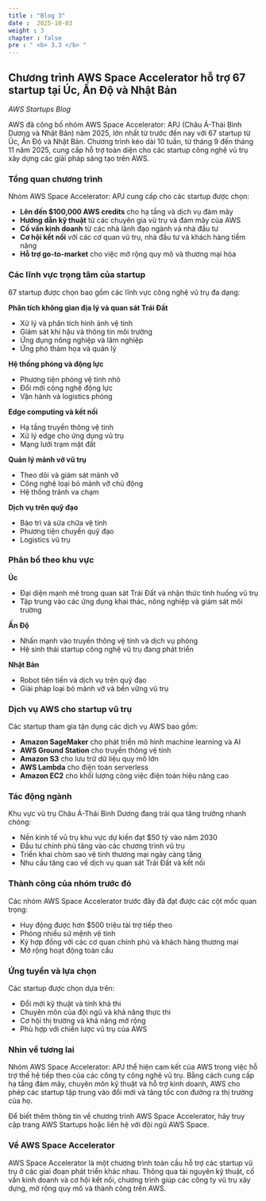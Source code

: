 ```yaml
---
title : "Blog 3"
date :  2025-10-03
weight : 3
chapter : false
pre : " <b> 3.3 </b> "
---
```


## Chương trình AWS Space Accelerator hỗ trợ 67 startup tại Úc, Ấn Độ và Nhật Bản

*AWS Startups Blog*

AWS đã công bố nhóm AWS Space Accelerator: APJ (Châu Á-Thái Bình Dương và Nhật Bản) năm 2025, lớn nhất từ trước đến nay với 67 startup từ Úc, Ấn Độ và Nhật Bản. Chương trình kéo dài 10 tuần, từ tháng 9 đến tháng 11 năm 2025, cung cấp hỗ trợ toàn diện cho các startup công nghệ vũ trụ xây dựng các giải pháp sáng tạo trên AWS.

### Tổng quan chương trình

Nhóm AWS Space Accelerator: APJ cung cấp cho các startup được chọn:

* **Lên đến $100,000 AWS credits** cho hạ tầng và dịch vụ đám mây
* **Hướng dẫn kỹ thuật** từ các chuyên gia vũ trụ và đám mây của AWS
* **Cố vấn kinh doanh** từ các nhà lãnh đạo ngành và nhà đầu tư
* **Cơ hội kết nối** với các cơ quan vũ trụ, nhà đầu tư và khách hàng tiềm năng
* **Hỗ trợ go-to-market** cho việc mở rộng quy mô và thương mại hóa

### Các lĩnh vực trọng tâm của startup

67 startup được chọn bao gồm các lĩnh vực công nghệ vũ trụ đa dạng:

**Phân tích không gian địa lý và quan sát Trái Đất**
* Xử lý và phân tích hình ảnh vệ tinh
* Giám sát khí hậu và thông tin môi trường
* Ứng dụng nông nghiệp và lâm nghiệp
* Ứng phó thảm họa và quản lý

**Hệ thống phóng và động lực**
* Phương tiện phóng vệ tinh nhỏ
* Đổi mới công nghệ động lực
* Vận hành và logistics phóng

**Edge computing và kết nối**
* Hạ tầng truyền thông vệ tinh
* Xử lý edge cho ứng dụng vũ trụ
* Mạng lưới trạm mặt đất

**Quản lý mảnh vỡ vũ trụ**
* Theo dõi và giám sát mảnh vỡ
* Công nghệ loại bỏ mảnh vỡ chủ động
* Hệ thống tránh va chạm

**Dịch vụ trên quỹ đạo**
* Bảo trì và sửa chữa vệ tinh
* Phương tiện chuyển quỹ đạo
* Logistics vũ trụ

### Phân bổ theo khu vực

**Úc**
* Đại diện mạnh mẽ trong quan sát Trái Đất và nhận thức tình huống vũ trụ
* Tập trung vào các ứng dụng khai thác, nông nghiệp và giám sát môi trường

**Ấn Độ**
* Nhấn mạnh vào truyền thông vệ tinh và dịch vụ phóng
* Hệ sinh thái startup công nghệ vũ trụ đang phát triển

**Nhật Bản**
* Robot tiên tiến và dịch vụ trên quỹ đạo
* Giải pháp loại bỏ mảnh vỡ và bền vững vũ trụ

### Dịch vụ AWS cho startup vũ trụ

Các startup tham gia tận dụng các dịch vụ AWS bao gồm:

* **Amazon SageMaker** cho phát triển mô hình machine learning và AI
* **AWS Ground Station** cho truyền thông vệ tinh
* **Amazon S3** cho lưu trữ dữ liệu quy mô lớn
* **AWS Lambda** cho điện toán serverless
* **Amazon EC2** cho khối lượng công việc điện toán hiệu năng cao

### Tác động ngành

Khu vực vũ trụ Châu Á-Thái Bình Dương đang trải qua tăng trưởng nhanh chóng:

* Nền kinh tế vũ trụ khu vực dự kiến đạt $50 tỷ vào năm 2030
* Đầu tư chính phủ tăng vào các chương trình vũ trụ
* Triển khai chòm sao vệ tinh thương mại ngày càng tăng
* Nhu cầu tăng cao về dịch vụ quan sát Trái Đất và kết nối

### Thành công của nhóm trước đó

Các nhóm AWS Space Accelerator trước đây đã đạt được các cột mốc quan trọng:

* Huy động được hơn $500 triệu tài trợ tiếp theo
* Phóng nhiều sứ mệnh vệ tinh
* Ký hợp đồng với các cơ quan chính phủ và khách hàng thương mại
* Mở rộng hoạt động toàn cầu

### Ứng tuyển và lựa chọn

Các startup được chọn dựa trên:

* Đổi mới kỹ thuật và tính khả thi
* Chuyên môn của đội ngũ và khả năng thực thi
* Cơ hội thị trường và khả năng mở rộng
* Phù hợp với chiến lược vũ trụ của AWS

### Nhìn về tương lai

Nhóm AWS Space Accelerator: APJ thể hiện cam kết của AWS trong việc hỗ trợ thế hệ tiếp theo của các công ty công nghệ vũ trụ. Bằng cách cung cấp hạ tầng đám mây, chuyên môn kỹ thuật và hỗ trợ kinh doanh, AWS cho phép các startup tập trung vào đổi mới và tăng tốc con đường ra thị trường của họ.

Để biết thêm thông tin về chương trình AWS Space Accelerator, hãy truy cập trang AWS Startups hoặc liên hệ với đội ngũ AWS Space.

### Về AWS Space Accelerator

AWS Space Accelerator là một chương trình toàn cầu hỗ trợ các startup vũ trụ ở các giai đoạn phát triển khác nhau. Thông qua tài nguyên kỹ thuật, cố vấn kinh doanh và cơ hội kết nối, chương trình giúp các công ty vũ trụ xây dựng, mở rộng quy mô và thành công trên AWS.
